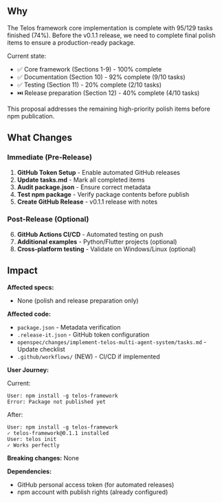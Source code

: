 ## Why

The Telos framework core implementation is complete with 95/129 tasks finished
(74%). Before the v0.1.1 release, we need to complete final polish items to
ensure a production-ready package.

Current state:

- ✅ Core framework (Sections 1-9) - 100% complete
- ✅ Documentation (Section 10) - 92% complete (9/10 tasks)
- ✅ Testing (Section 11) - 20% complete (2/10 tasks)
- ⏭️ Release preparation (Section 12) - 40% complete (4/10 tasks)

This proposal addresses the remaining high-priority polish items before npm
publication.

## What Changes

### Immediate (Pre-Release)

1. **GitHub Token Setup** - Enable automated GitHub releases
2. **Update tasks.md** - Mark all completed items
3. **Audit package.json** - Ensure correct metadata
4. **Test npm package** - Verify package contents before publish
5. **Create GitHub Release** - v0.1.1 release with notes

### Post-Release (Optional)

6. **GitHub Actions CI/CD** - Automated testing on push
7. **Additional examples** - Python/Flutter projects (optional)
8. **Cross-platform testing** - Validate on Windows/Linux (optional)

## Impact

**Affected specs:**

- None (polish and release preparation only)

**Affected code:**

- `package.json` - Metadata verification
- `.release-it.json` - GitHub token configuration
- `openspec/changes/implement-telos-multi-agent-system/tasks.md` - Update
  checklist
- `.github/workflows/` (NEW) - CI/CD if implemented

**User Journey:**

Current:

```
User: npm install -g telos-framework
Error: Package not published yet
```

After:

```
User: npm install -g telos-framework
✓ telos-framework@0.1.1 installed
User: telos init
✓ Works perfectly
```

**Breaking changes:** None

**Dependencies:**

- GitHub personal access token (for automated releases)
- npm account with publish rights (already configured)
